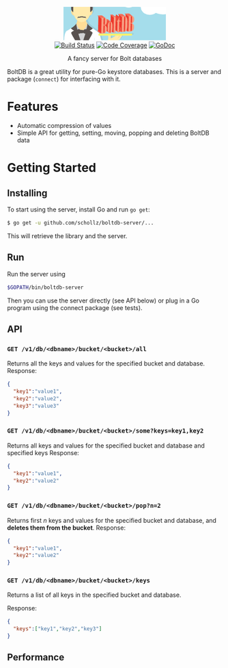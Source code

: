 <p align="center">
<img
    src="logo.png"
    width="240" height="78" border="0" alt="BoltDB Server">
<br>
<a href="https://travis-ci.org/schollz/boltdb-server"><img src="https://img.shields.io/travis/schollz/boltdb-server.svg?style=flat-square" alt="Build Status"></a>
<a href="http://gocover.io/github.com/schollz/boltdb-server/connect"><img src="https://img.shields.io/badge/coverage-67%25-yellow.svg?style=flat-square" alt="Code Coverage"></a>
<a href="https://godoc.org/github.com/schollz/boltdb-server/connect"><img src="https://img.shields.io/badge/api-reference-blue.svg?style=flat-square" alt="GoDoc"></a>
</p>

<p align="center">A fancy server for Bolt databases</a></p>

BoltDB is a great utility for pure-Go keystore databases. This is a server and package (`connect`) for interfacing
with it.

Features
========

- Automatic compression of values
- Simple API for getting, setting, moving, popping and deleting BoltDB data

Getting Started
===============

## Installing

To start using the server, install Go and run `go get`:

```sh
$ go get -u github.com/schollz/boltdb-server/...
```

This will retrieve the library and the server.

## Run

Run the server using

```sh
$GOPATH/bin/boltdb-server
```

Then you can use the server directly (see API below) or plug in a Go program using the connect package (see tests).

## API

### `GET /v1/db/<dbname>/bucket/<bucket>/all`

Returns all the keys and values for the specified bucket and database.
Response:

```json
{
  "key1":"value1",
  "key2":"value2",
  "key3":"value3"
}
```

### `GET /v1/db/<dbname>/bucket/<bucket>/some?keys=key1,key2`

Returns all keys and values for the specified bucket and database and specified keys
Response:

```json
{
  "key1":"value1",
  "key2":"value2"
}
```

### `GET /v1/db/<dbname>/bucket/<bucket>/pop?n=2`

Returns first *n* keys and values for the specified bucket and database, and **deletes them from the bucket**.
Response:

```json
{
  "key1":"value1",
  "key2":"value2"
}
```
### `GET /v1/db/<dbname>/bucket/<bucket>/keys`

Returns a list of all keys in the specified bucket and database.

Response:

```json
{
  "keys":["key1","key2","key3"]
}
```



## Performance
